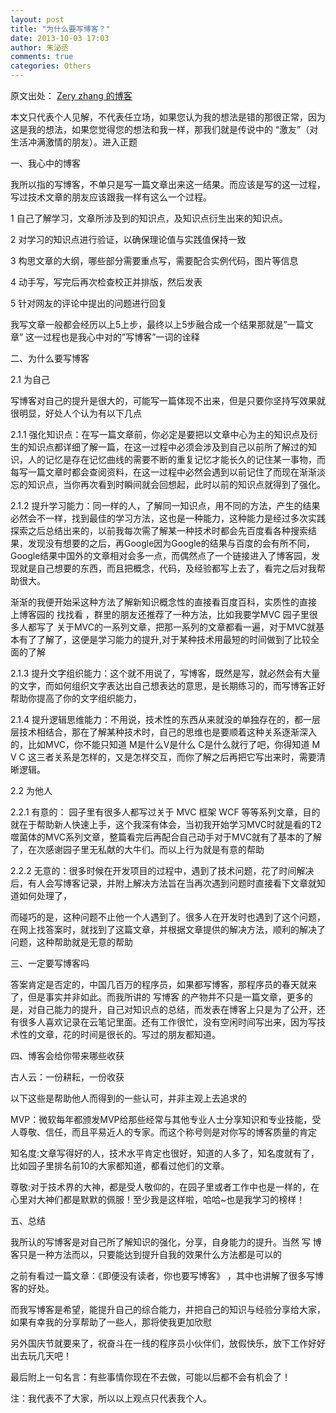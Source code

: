 ```yaml
---
layout: post
title: "为什么要写博客？"
date: 2013-10-03 17:03
author: 朱泌丞
comments: true
categories: Others
---
```

原文出处： [Zery zhang 的博客](http://www.cnblogs.com/zery/p/3343893.html)

本文只代表个人见解，不代表任立场，如果您认为我的想法是错的那很正常，因为这是我的想法，如果您觉得您的想法和我一样，那我们就是传说中的 “激友”（对生活冲满激情的朋友）。进入正题

一、我心中的博客

我所以指的写博客，不单只是写一篇文章出来这一结果。而应该是写的这一过程，写过技术文章的朋友应该跟我一样有这么一个过程。

1 自己了解学习，文章所涉及到的知识点，及知识点衍生出来的知识点。

2 对学习的知识点进行验证，以确保理论值与实践值保持一致

3 构思文章的大纲，哪些部分需要重点写，需要配合实例代码，图片等信息

4 动手写，写完后再次检查校正并排版，然后发表

5 针对网友的评论中提出的问题进行回复

我写文章一般都会经历以上5上步，最终以上5步融合成一个结果那就是”一篇文章” 这一过程也是我心中对的”写博客”一词的诠释

 <!-- more -->

二、为什么要写博客

2.1 为自己

写博客对自己的提升是很大的，可能写一篇体现不出来，但是只要你坚持写效果就很明显，好处人个认为有以下几点

2.1.1 强化知识点：在写一篇文章前，你必定是要把以文章中心为主的知识点及衍生的知识点都详细了解一篇，在这一过程中必须会涉及到自己以前所了解过的知识，人的记忆是存在记忆曲线的需要不断的重复记忆才能长久的记住某一事物，而每写一篇文章时都会查阅资料，在这一过程中必然会遇到以前记住了而现在渐渐淡忘的知识点，当你再次看到时瞬间就会回想起，此时以前的知识点就得到了强化。

2.1.2 提升学习能力：同一样的人，了解同一知识点，用不同的方法，产生的结果必然会不一样，找到最佳的学习方法，这也是一种能力，这种能力是经过多次实践探索之后总结出来的，以前我每次需了解某一种技术时都会先百度看各种搜索结果，发现没有想要的之后，再Google因为Google的结果与百度的会有所不同，Google结果中国外的文章相对会多一点，而偶然点了一个链接进入了博客园，发现就是自己想要的东西，而且把概念，代码，及经验都写上去了，看完之后对我帮助很大。

渐渐的我便开始采这种方法了解新知识概念性的直接看百度百科，实质性的直接 上博客园的 找找看 ，群里的朋友还推荐了一种方法，比如我要学MVC 园子里很多人都写了 关于MVC的一系列文章，把那一系列的文章都看一遍，对于MVC就基本有了了解了，这便是学习能力的提升,对于某种技术用最短的时间做到了比较全面的了解

2.1.3 提升文字组织能力：这个就不用说了，写博客，既然是写，就必然会有大量的文字，而如何组织文字表达出自己想表达的意思，是长期练习的，而写博客正好帮助你提高了你的文字组织能力，

2.1.4 提升逻辑思维能力：不用说，技术性的东西从来就没的单独存在的，都一层层技术相结合，那在了解某种技术时，自己的思维也是要顺着这种关系逐渐深入的，比如MVC，你不能只知道 M是什么V是什么 C是什么就行了吧，你得知道 M V C 这三者关系是怎样的，又是怎样交互，而你了解之后再把它写出来时，需要清晰逻辑。

2.2 为他人 

2.2.1 有意的： 园子里有很多人都写过关于 MVC 框架 WCF 等等系列文章，目的就在于帮助新人快速上手，这个我深有体会，当初我开始学习MVC时就是看的T2噬菌体的MVC系列文章，整篇看完后再配合自己动手对于MVC就有了基本的了解了，在次感谢园子里无私献的大牛们。而以上行为就是有意的帮助

2.2.2 无意的：很多时候在开发项目的过程中，遇到了技术问题，花了时间解决后，有人会写博客记录，并附上解决方法旨在当再次遇到问题时直接看下文章就知道如何处理了，

而碰巧的是，这种问题不止他一个人遇到了。很多人在开发时也遇到了这个问题，在网上找答案时，就找到了这篇文章，并根据文章提供的解决方法，顺利的解决了问题，这种帮助就是无意的帮助

 

三、一定要写博客吗

答案肯定是否定的，中国几百万的程序员，如果都写博客，那程序员的春天就来了，但是事实并非如此。而我所讲的 写博客 的产物并不只是一篇文章，更多的是，对自己能力的提升，自己对知识点的总结，而发表在博客上只是为了公开，还有很多人喜欢记录在云笔记里面。还有工作很忙，没有空闲时间写出来，因为写技术性的文章，花的时间是很长的。写过的朋友都知道。

 

四、博客会给你带来哪些收获

古人云：一份耕耘，一份收获

以下这些是帮助他人而得到的一些认可，并非主观上去追求的

MVP：微软每年都颁发MVP给那些经常与其他专业人士分享知识和专业技能，受人尊敬、信任，而且平易近人的专家。而这个称号则是对你写的博客质量的肯定

知名度:文章写得好的人，技术水平肯定也很好，知道的人多了，知名度就有了，比如园子里排名前10的大家都知道，都看过他们的文章。

尊敬:对于技术界的大神，都是受人敬仰的，在园子里或者工作中也是一样的，在心里对大神们都是默默的佩服！至少我是这样啦，哈哈~也是我学习的榜样！

 

五、总结

我所认的写博客是对自己所了解知识的强化，分享，自身能力的提升。当然 写 博客只是一种方法而以，只要能达到提升自我的效果什么方法都是可以的

之前有看过一篇文章：《即便没有读者，你也要写博客》 ，其中也讲解了很多写博客的好处。

而我写博客是希望，能提升自己的综合能力，并把自己的知识与经验分享给大家，如果有幸我的分享帮助了一些人，那将使我更加欣慰

另外国庆节就要来了，祝奋斗在一线的程序员小伙伴们，放假快乐，放下工作好好出去玩几天吧！

最后附上一句名言：有些事情你现在不去做，可能以后都不会有机会了！

 

注：我代表不了大家，所以以上观点只代表我个人。